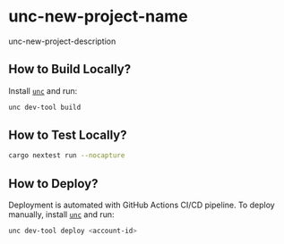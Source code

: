 # unc-new-project-name

unc-new-project-description

## How to Build Locally?

Install [`unc`](https://github.com/utnet-org/utility-cli-rs) and run:

```bash
unc dev-tool build
```

## How to Test Locally?

```bash
cargo nextest run --nocapture
```

## How to Deploy?

Deployment is automated with GitHub Actions CI/CD pipeline.
To deploy manually, install [`unc`](https://github.com/utnet-org/utility-cli-rs) and run:

```bash
unc dev-tool deploy <account-id>
```

